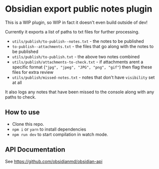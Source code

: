 # Obsidian export public notes plugin

This is a WIP plugin, so WIP in fact it doesn't even build outside of dev!

Currently it exports a list of paths to txt files for further processing.

-   `utils/publish/to-publish--notes.txt` - the notes to be published
-   `to-publish--attachments.txt` - the files that go along with the notes to be published
-   `utils/publish/to-publish.txt` - the above two notes combined
-   `utils/publish/attachments-to-check.txt` - if attachments arent a specific format (`"jpg", "jpeg", "JPG", "png", "gif"`) then flag these files for extra review
-   `utils/publish/missed-notes.txt` - notes that don't have `visibility` set at all

It also logs any notes that have been missed to the console along with any paths to check.

## How to use

-   Clone this repo.
-   `npm i` or `yarn` to install dependencies
-   `npm run dev` to start compilation in watch mode.

## API Documentation

See https://github.com/obsidianmd/obsidian-api
